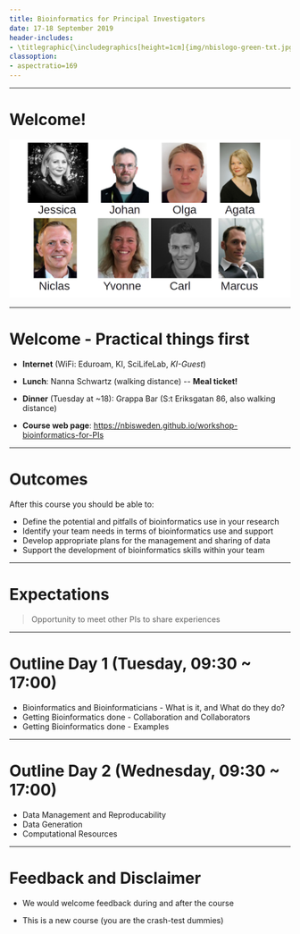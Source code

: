 ```yaml
---
title: Bioinformatics for Principal Investigators
date: 17-18 September 2019
header-includes:
- \titlegraphic{\includegraphics[height=1cm]{img/nbislogo-green-txt.jpg}\hspace*{4.5cm}~\includegraphics[height=1cm]{img/scilifelab_logo-green.jpg}}
classoption:
- aspectratio=169
---
```



---

# Welcome!

![](img/teachers.png)


---

# Welcome - Practical things first

- **Internet** (WiFi: Eduroam, KI, SciLifeLab, *KI-Guest*)
- **Lunch**: Nanna Schwartz (walking distance) -- **Meal ticket!** 
- **Dinner** (Tuesday at ~18): Grappa Bar (S:t Eriksgatan 86, also walking distance)

- **Course web page**: <https://nbisweden.github.io/workshop-bioinformatics-for-PIs>


---

# Outcomes

After this course you should be able to:

- Define the potential and pitfalls of bioinformatics use in your research
- Identify your team needs in terms of bioinformatics use and support
- Develop appropriate plans for the management and sharing of data
- Support the development of bioinformatics skills within your team


---

# Expectations

> Opportunity to meet other PIs to share experiences


---

# Outline Day 1 (Tuesday, 09:30 ~ 17:00)

- Bioinformatics and Bioinformaticians - What is it, and What do they do?
- Getting Bioinformatics done - Collaboration and Collaborators
- Getting Bioinformatics done - Examples


---

# Outline Day 2 (Wednesday, 09:30 ~ 17:00)

- Data Management and Reproducability
- Data Generation
- Computational Resources


---

# Feedback and Disclaimer

- We would welcome feedback during and after the course

- This is a new course (you are the crash-test dummies)


